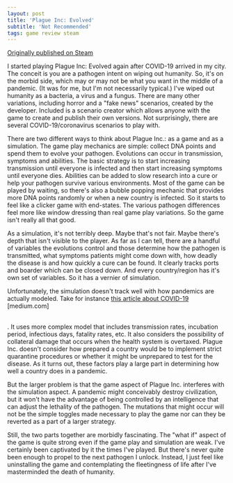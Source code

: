 ```yaml
---
layout: post
title: 'Plague Inc: Evolved'
subtitle: 'Not Recommended'
tags: game review steam
---
```


[Originally published on Steam](https://steamcommunity.com/id/jlericson/recommended/246620/)


 I started playing Plague Inc: Evolved again after COVID-19 arrived in my city. The conceit is you are a pathogen intent on wiping out humanity. So, it's on the morbid side, which may or may not be what you want in the middle of a pandemic. (It was for me, but I'm not necessarily typical.) I've wiped out humanity as a bacteria, a virus and a fungus. There are many other variations, including horror and a "fake news" scenarios, created by the developer. Included is a scenario creator which allows anyone with the game to create and publish their own versions. Not surprisingly, there are several COVID-19/coronavirus scenarios to play with.
 

 

 There are two different ways to think about Plague Inc.: as a game and as a simulation. The game play mechanics are simple: collect DNA points and spend them to evolve your pathogen. Evolutions can occur in transmission, symptoms and abilities. The basic strategy is to start increasing transmission until everyone is infected and then start increasing symptoms until everyone dies. Abilities can be added to slow research into a cure or help your pathogen survive various environments. Most of the game can be played by waiting, so there's also a bubble popping mechanic that provides more DNA points randomly or when a new country is infected. So it starts to feel like a clicker game with end-states. The various pathogen differences feel more like window dressing than real game play variations. So the game isn't really all that good.
 

 

 As a simulation, it's not terribly deep. Maybe that's not fair. Maybe there's depth that isn't visible to the player. As far as I can tell, there are a handful of variables the evolutions control and those determine how the pathogen is transmitted, what symptoms patients might come down with, how deadly the disease is and how quickly a cure can be found. It clearly tracks ports and boarder which can be closed down. And every country/region has it's own set of variables. So it has a vernier of simulation.
 

 

 Unfortunately, the simulation doesn't track well with how pandemics are actually modeled. Take for instance
 <a class="bb_link" href="https://medium.com/@tomaspueyo/coronavirus-the-hammer-and-the-dance-be9337092b56" target="_blank" rel="noreferrer">
  this article about COVID-19
 </a>
 <span class="bb_link_host">
  [medium.com]
</details><br/>
 . It uses more complex model that includes transmission rates, incubation period, infectious days, fatality rates, etc. It also considers the possibility of collateral damage that occurs when the health system is overtaxed. Plague Inc. doesn't consider how prepared a country would be to implement strict quarantine procedures or whether it might be unprepared to test for the disease. As it turns out, these factors play a large part in determining how well a country does in a pandemic.
 

 

 But the larger problem is that the game aspect of Plague Inc. interferes with the simulation aspect. A pandemic might conceivably destroy civilization, but it won't have the advantage of being controlled by an intelligence that can adjust the lethality of the pathogen. The mutations that might occur will not be the simple toggles made necessary to play the game nor can they be reverted as a part of a larger strategy.
 

 

 Still, the two parts together are morbidly fascinating. The "what if" aspect of the game is quite strong even if the game play and simulation are weak. I've certainly been captivated by it the times I've played. But there's never quite been enough to propel to the next pathogen I unlock. Instead, I just feel like uninstalling the game and contemplating the fleetingness of life after I've masterminded the death of humanity.

